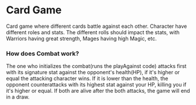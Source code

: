 # Card Game
Card game where different cards battle against each other. 
Character have different roles and stats. The different rolls should impact the stats, 
with Warriors having great strength, Mages having high Magic, etc. 

### How does Combat work?
The one who initializes the combat(runs the playAgainst code) attacks first with its signature stat 
against the opponent's health(HP), if it's higher or equal the attacking character wins. 
If it is lower than the health, the opponent counterattacks with its highest stat against your HP, 
killing you if it's higher or equal. If both are alive after the both attacks, the game will end in a draw.

